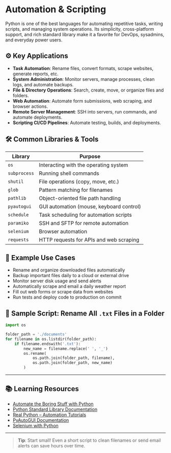 # Automation & Scripting

Python is one of the best languages for automating repetitive tasks, writing scripts, and managing system operations. Its simplicity, cross-platform support, and rich standard library make it a favorite for DevOps, sysadmins, and everyday power users.

## ⚙️ Key Applications

- **Task Automation**: Rename files, convert formats, scrape websites, generate reports, etc.
- **System Administration**: Monitor servers, manage processes, clean logs, and automate backups.
- **File & Directory Operations**: Search, create, move, or organize files and folders.
- **Web Automation**: Automate form submissions, web scraping, and browser actions.
- **Remote Server Management**: SSH into servers, run commands, and automate deployments.
- **Scripting CI/CD Pipelines**: Automate testing, builds, and deployments.

## 🛠️ Common Libraries & Tools

| Library      | Purpose                                  |
| ------------ | ---------------------------------------- |
| `os`         | Interacting with the operating system    |
| `subprocess` | Running shell commands                   |
| `shutil`     | File operations (copy, move, etc.)       |
| `glob`       | Pattern matching for filenames           |
| `pathlib`    | Object-oriented file path handling       |
| `pyautogui`  | GUI automation (mouse, keyboard control) |
| `schedule`   | Task scheduling for automation scripts   |
| `paramiko`   | SSH and SFTP for remote automation       |
| `selenium`   | Browser automation                       |
| `requests`   | HTTP requests for APIs and web scraping  |

## 🤖 Example Use Cases

- Rename and organize downloaded files automatically
- Backup important files daily to a cloud or external drive
- Monitor server disk usage and send alerts
- Automatically scrape and email a daily weather report
- Fill out web forms or scrape data from websites
- Run tests and deploy code to production on commit

## 🧪 Sample Script: Rename All `.txt` Files in a Folder

```python
import os

folder_path = './documents'
for filename in os.listdir(folder_path):
    if filename.endswith('.txt'):
        new_name = filename.replace(' ', '_')
        os.rename(
            os.path.join(folder_path, filename),
            os.path.join(folder_path, new_name)
        )
```

---

## 📚 Learning Resources

- [Automate the Boring Stuff with Python](https://automatetheboringstuff.com/)
- [Python Standard Library Documentation](https://docs.python.org/3/library/)
- [Real Python – Automation Tutorials](https://realpython.com/tutorials/automation/)
- [PyAutoGUI Documentation](https://pyautogui.readthedocs.io/)
- [Selenium with Python](https://selenium-python.readthedocs.io/)

---

> **Tip**: Start small! Even a short script to clean filenames or send email alerts can save hours over time.
